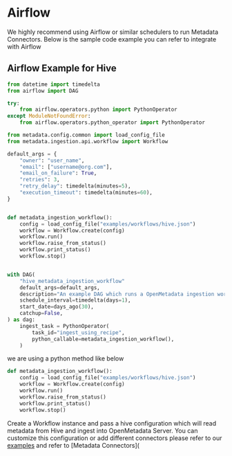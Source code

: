 # Airflow

We highly recommend using Airflow or similar schedulers to run Metadata Connectors. Below is the sample code example you can refer to integrate with Airflow

## Airflow Example for Hive

```python
from datetime import timedelta
from airflow import DAG

try:
    from airflow.operators.python import PythonOperator
except ModuleNotFoundError:
    from airflow.operators.python_operator import PythonOperator

from metadata.config.common import load_config_file
from metadata.ingestion.api.workflow import Workflow

default_args = {
    "owner": "user_name",
    "email": ["username@org.com"],
    "email_on_failure": True,
    "retries": 3,
    "retry_delay": timedelta(minutes=5),
    "execution_timeout": timedelta(minutes=60),
}


def metadata_ingestion_workflow():
    config = load_config_file("examples/workflows/hive.json")
    workflow = Workflow.create(config)
    workflow.run()
    workflow.raise_from_status()
    workflow.print_status()
    workflow.stop()


with DAG(
    "hive_metadata_ingestion_workflow"
    default_args=default_args,
    description="An example DAG which runs a OpenMetadata ingestion workflow",
    schedule_interval=timedelta(days=1),
    start_date=days_ago(30),
    catchup=False,
) as dag:
    ingest_task = PythonOperator(
        task_id="ingest_using_recipe",
        python_callable=metadata_ingestion_workflow(),
    )
```

we are using a python method like below

```python
def metadata_ingestion_workflow():
    config = load_config_file("examples/workflows/hive.json")
    workflow = Workflow.create(config)
    workflow.run()
    workflow.raise_from_status()
    workflow.print_status()
    workflow.stop()
```

Create a Workflow instance and pass a hive configuration which will read metadata from Hive
and ingest into OpenMetadata Server. You can customize this configuration or add different connectors please refer to our [examples](https://github.com/open-metadata/OpenMetadata/tree/main/ingestion/examples/workflows) and refer to [Metadata Connectors](

